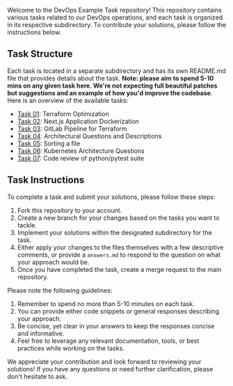Welcome to the DevOps Example Task repository! This repository contains various tasks related to our DevOps operations, and each task is organized in its respective subdirectory. To contribute your solutions, please follow the instructions below.

## Task Structure

Each task is located in a separate subdirectory and has its own README.md file that provides details about the task. **Note: please aim to spend 5-10 mins on any given task here. We're not expecting full beautiful patches but suggestions and an example of how you'd improve the codebase**. Here is an overview of the available tasks:

- [Task 01](./01): Terraform Optimization
- [Task 02](./02): Next.js Application Dockerization
- [Task 03](./03): GitLab Pipeline for Terraform
- [Task 04](./04): Architectural Questions and Descriptions
- [Task 05](./05): Sorting a file
- [Task 06](./06): Kubernetes Architecture Questions
- [Task 07](./07): Code review of python/pytest suite 

## Task Instructions

To complete a task and submit your solutions, please follow these steps:

1. Fork this repository to your account.
1. Create a new branch for your changes based on the tasks you want to tackle.
1. Implement your solutions within the designated subdirectory for the task.
1. Either apply your changes to the files themselves with a few descriptive comments, or provide a `answers.md` to respond to the question on what your approach would be. 
1. Once you have completed the task, create a merge request to the main repository.

Please note the following guidelines:

1. Remember to spend no more than 5-10 minutes on each task.
1. You can provide either code snippets or general responses describing your approach.
1. Be concise, yet clear in your answers to keep the responses concise and informative.
1. Feel free to leverage any relevant documentation, tools, or best practices while working on the tasks.

We appreciate your contribution and look forward to reviewing your solutions! If you have any questions or need further clarification, please don't hesitate to ask.

